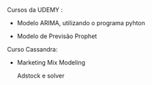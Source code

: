 Cursos da UDEMY :

- Modelo ARIMA, utilizando o programa pyhton

- Modelo de Previsão Prophet



Curso Cassandra:

- Marketing Mix Modeling

  Adstock e solver
